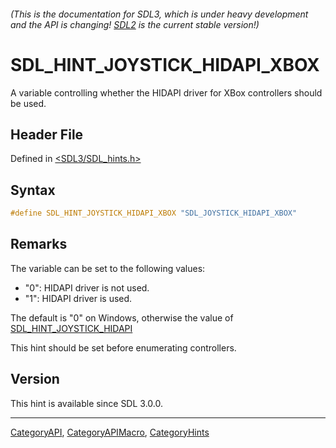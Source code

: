 ###### (This is the documentation for SDL3, which is under heavy development and the API is changing! [SDL2](https://wiki.libsdl.org/SDL2/) is the current stable version!)
# SDL_HINT_JOYSTICK_HIDAPI_XBOX

A variable controlling whether the HIDAPI driver for XBox controllers should be used.

## Header File

Defined in [<SDL3/SDL_hints.h>](https://github.com/libsdl-org/SDL/blob/main/include/SDL3/SDL_hints.h)

## Syntax

```c
#define SDL_HINT_JOYSTICK_HIDAPI_XBOX "SDL_JOYSTICK_HIDAPI_XBOX"
```

## Remarks

The variable can be set to the following values:

- "0": HIDAPI driver is not used.
- "1": HIDAPI driver is used.

The default is "0" on Windows, otherwise the value of
[SDL_HINT_JOYSTICK_HIDAPI](SDL_HINT_JOYSTICK_HIDAPI)

This hint should be set before enumerating controllers.

## Version

This hint is available since SDL 3.0.0.

----
[CategoryAPI](CategoryAPI), [CategoryAPIMacro](CategoryAPIMacro), [CategoryHints](CategoryHints)

